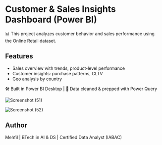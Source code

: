 # Customer & Sales Insights Dashboard (Power BI)

📊 This project analyzes customer behavior and sales performance using the Online Retail dataset.

## Features
- Sales overview with trends, product-level performance
- Customer insights: purchase patterns, CLTV
- Geo analysis by country

🛠️ Built in Power BI Desktop | 📁 Data cleaned & prepped with Power Query

![Screenshot (51)](https://github.com/user-attachments/assets/e4fc05c8-3f59-4a19-ad57-e5012232f6b0)

![Screenshot (52)](https://github.com/user-attachments/assets/4d5b7198-e5ad-4faf-bc65-ffd5ec51fba2)


## Author
Mehfil | BTech in AI & DS | Certified Data Analyst (IABAC)

